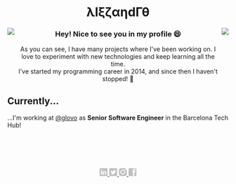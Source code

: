 <h1 align="center">λlξζαηdΓθ</h1>


<img align="left" height="100px" src="https://opengameart.org/sites/default/files/Torch_Gif.gif"/>
<img align="right" height="100px" src="https://opengameart.org/sites/default/files/Torch_Gif.gif"/>


<h3 align="center">
  <div>Hey! Nice to see you in my profile 😄</div>
</h3>

<div align="center">As you can see, I have many projects where I've been working on. I love to experiment with new technologies and keep learning all the time.</div>
<div align="center">I've started my programming career in 2014, and since then I haven't stopped! 🚀</div>

<h2>Currently...</h2>
<div>...I'm working at <a href="https://github.com/Glovo" target="_blank" rel="noreferrer noopener">@glovo</a> as <b>Senior Software Engineer</b> in the Barcelona Tech Hub!</div>


  <div>&nbsp;</div>
  <div>&nbsp;</div>
  <div>&nbsp;</div>
<h1></h1>

<div align="center">
    <a href="https://ar.linkedin.com/in/atidele" target="_blank" rel="noreferrer noopener">
        <img height="18px" src="./images/linkedin.png"/>
    </a>
    <a href="https://twitter.com/aletidele5" target="_blank" rel="noreferrer noopener">
        <img height="18px" src="./images/twitter.png"/>
    </a>
    <a href="https://www.instagram.com/atidele" target="_blank" rel="noreferrer noopener">
        <img height="18px" src="./images/instagram.png"/>
    </a>
    <a href="https://es-la.facebook.com/aletidele5" target="_blank" rel="noreferrer noopener">
        <img height="18px" src="./images/facebook.png"/>
    </a>
</div>

